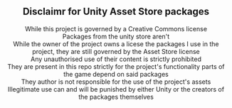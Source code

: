<div align="center">

<h2>Disclaimr for Unity Asset Store packages</h2>

While this project is governed by a Creative Commons license
<br>Packages from the unity store aren't
<br>While the owner of the project owns a licese the packages I use in the project, they are still governed by the Asset Store license
<br>Any unauthorised use of their content is strictly prohibited
<br>They are present in this repo strictly for the project's functionality parts of the game depend on said packages
<br>They author is not responsible for the use of the project's assets
<br>Illegitimate use can and will be punished by either Unity or the creators of the packages themselves

</div>
